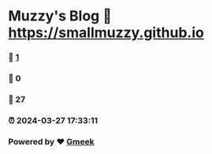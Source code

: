 # Muzzy's Blog :link: https://smallmuzzy.github.io 
### :page_facing_up: [1](https://smallmuzzy.github.io/tag.html) 
### :speech_balloon: 0 
### :hibiscus: 27 
### :alarm_clock: 2024-03-27 17:33:11 
### Powered by :heart: [Gmeek](https://github.com/Meekdai/Gmeek)
